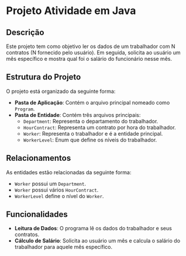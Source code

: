 # Projeto Atividade em Java

## Descrição

Este projeto tem como objetivo ler os dados de um trabalhador com N contratos (N fornecido pelo usuário). Em seguida, solicita ao usuário um mês específico e mostra qual foi o salário do funcionário nesse mês.

## Estrutura do Projeto

O projeto está organizado da seguinte forma:

- **Pasta de Aplicação**: Contém o arquivo principal nomeado como `Program`.
- **Pasta de Entidade**: Contém três arquivos principais:
  - `Department`: Representa o departamento do trabalhador.
  - `HourContract`: Representa um contrato por hora do trabalhador.
  - `Worker`: Representa o trabalhador e é a entidade principal.
  - `WorkerLevel`: Enum que define os níveis do trabalhador.

## Relacionamentos

As entidades estão relacionadas da seguinte forma:

- `Worker` possui um `Department`.
- `Worker` possui vários `HourContract`.
- `WorkerLevel` define o nível do `Worker`.

## Funcionalidades

- **Leitura de Dados**: O programa lê os dados do trabalhador e seus contratos.
- **Cálculo de Salário**: Solicita ao usuário um mês e calcula o salário do trabalhador para aquele mês específico.




